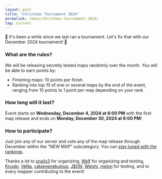 ```yaml
---
layout: post
title: "Christmas Tournament 2024"
permalink: /news/christmas-tournament-2024/
tag: current
---
```


👋  It's been a while since we last ran a tournament. Let's fix that with our December 2024 tournament! 🎅

### What are the rules?
We will be releasing secretly tested maps randomly over the month.
You will be able to earn points by:

- Finishing maps: 10 points per finish
- Ranking into top 10 of one or several maps by the end of the event, ranging from 10 points to 1 point per map depending on your rank

### How long will it last?
Event starts on **Wednesday, December 4, 2024 at 6:00 PM** with the first map release and ends on **Monday, December 30, 2024 at 6:00 PM**!

### How to participate?
Just join any of our server and vote any of the map release through December within the "NEW MAP" subcategory. You can [stay tuned with the rankings](https://ddnet.org/tournaments/christmas2024/).


Thanks a lot to [snailx3](https://ddnet.org/mappers/snailx3/) for organizing, [Welf](https://ddnet.org/mappers/Welf/) for organizing and testing, [Knuski](https://ddnet.org/mappers/Knuski/), [VéNa](https://ddnet.org/mappers/V-233-Na/), [catseyenebulous](https://ddnet.org/mappers/catseyenebulous/), [J$ON](https://ddnet.org/mappers/J-36-ON/), [Welshi](https://ddnet.org/mappers/Welshi/), [meloƞ](https://ddnet.org/players/melo-414-/) for testing, and to every mapper contributing to the event!
